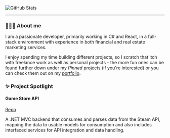 ![GitHub Stats](https://github-readme-stats.vercel.app/api?username=chadrakdev&count_private=true&show_icons=true&theme=onedark&custom_title=Chadrak's&nbsp;GitHub&nbsp;Profile&bg_color=0d1117&icon_color=61DAFB&text_color=ffffff&title_color=ffffff)
<!--
Deploy personal Vercel instance to host stats (eventually) to avoid spontaneous downtime
https://github.com/anuraghazra/github-readme-stats#deploy-on-your-own-vercel-instance
-->
<hr />

### 👨🏾‍💻 About me
I am a passionate developer, primarily working in C# and React, in a full-stack environment with experience in both financial and real estate marketing services. 

I enjoy spending my time building different projects, so I scratch that itch with freelance work as well as personal projects - the more fun ones can be found further down under my <i>Pinned</i> projects (if you're interested) or you can check them out on my [portfolio](https://chadrak.dev).

### ✨ Project Spotlight
#### Game Store API
[Repo](https://github.com/chadrakh/game-store-api)

A .NET MVC backend that consumes and parses data from the Steam API, mapping the data to usable models for consumption and also includes interfaced services for API integration and data handling.
